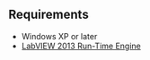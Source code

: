 Requirements
------------

* Windows XP or later
* [LabVIEW 2013 Run-Time Engine](http://www.ni.com/download/labview-run-time-engine-2013-sp1/4539/en/)

